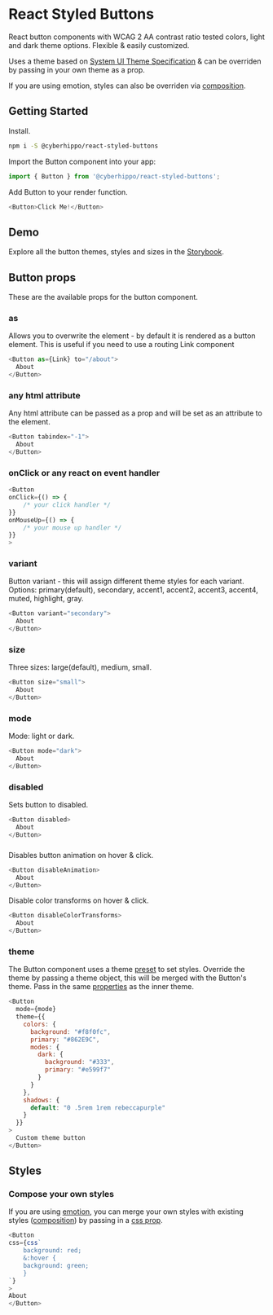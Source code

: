 # React Styled Buttons

React button components with WCAG 2 AA contrast ratio tested colors, light and dark theme options. Flexible & easily customized.

Uses a theme based on [System UI Theme Specification](https://system-ui.com/theme/) & can be overriden by passing in your own theme as a prop.

If you are using emotion, styles can also be overriden via [composition](https://emotion.sh/docs/composition).

## Getting Started

Install.

```sh
npm i -S @cyberhippo/react-styled-buttons
```

Import the Button component into your app:

```js
import { Button } from '@cyberhippo/react-styled-buttons';
```

Add Button to your render function.

```js
<Button>Click Me!</Button>
```

## Demo
Explore all the button themes, styles and sizes in the [Storybook](https://marinda.me/react-styled-buttons/?path=/story/components-button--primary).

## Button props

These are the available props for the button component.

### as

Allows you to overwrite the element - by default it is rendered as a button element. This is useful if you need to use a routing Link component

```js
<Button as={Link} to="/about">
  About
</Button>
```

### any html attribute

Any html attribute can be passed as a prop and will be set as an attribute to the element.

```js
<Button tabindex="-1">
  About
</Button>
```

### onClick or any react on event handler

```js
<Button
onClick={() => {
    /* your click handler */
}}
onMouseUp={() => {
    /* your mouse up handler */
}}
>
```

### variant

Button variant - this will assign different theme styles for each variant. Options: primary(default), secondary, accent1, accent2, accent3, accent4, muted, highlight, gray.

```js
<Button variant="secondary">
  About
</Button>
```

### size

Three sizes: large(default), medium, small.

```js
<Button size="small">
  About
</Button>
```

### mode

Mode: light or dark.

```js
<Button mode="dark">
  About
</Button>
```

### disabled

Sets button to disabled.

```js
<Button disabled>
  About
</Button>
```

###

Disables button animation on hover & click.

```js
<Button disableAnimation>
  About
</Button>
```

Disable color transforms on hover & click.

```js
<Button disableColorTransforms>
  About
</Button>
```

### theme

The Button component uses a theme [preset](https://github.com/mariiinda/tetris-theme-ui-preset)  to set styles. Override the theme by passing a theme object, this will be merged with the Button's theme. Pass in the same [properties](https://github.com/mariiinda/tetris-theme-ui-preset/blob/master/src/json/index.json) as the inner theme.


```js
<Button
  mode={mode}
  theme={{
    colors: {
      background: "#f8f0fc",
      primary: "#862E9C",
      modes: {
        dark: {
          background: "#333",
          primary: "#e599f7"
        }
      }
    },
    shadows: {
      default: "0 .5rem 1rem rebeccapurple"
    }
  }}
>
  Custom theme button
</Button>
```

##  Styles

### Compose your own styles
 If you are using [emotion](https://emotion.sh/), you can merge your own styles with existing styles ([composition](https://emotion.sh/docs/composition)) by passing in a [css prop](https://emotion.sh/docs/css-prop).

```js
<Button
css={css`
    background: red;
    &:hover {
    background: green;
    }
`}
>
About
</Button>
```
